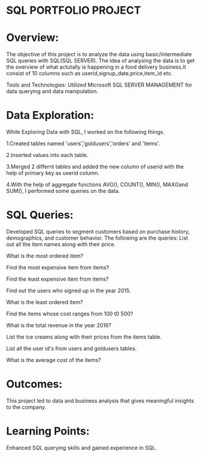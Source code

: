 
# SQL PORTFOLIO PROJECT

# Overview:
The objective of this project is to analyze the data using basic/intermediate SQL queries with SQL(SQL SERVER). The idea of analysing the data is to get the overview of what actutally is happening in a food delivery business.It consist of 10 columns such as userid,signup_date,price,item_id etc.

Tools and Technologies: Utilized Microsoft SQL SERVER MANAGEMENT for data querying and data manipulation.

# Data Exploration:
While Exploring Data with SQL, I worked on the following things.

1.Created tables named 'users','goldusers','orders' and 'items'.

2.Inserted values into each table.

3.Merged 2 differnt tables and added the new column of userid with the help of primary key as userid column.

4.With the help of aggregate functions AVG(), COUNT(), MIN(), MAX()and SUM(), I performed some queries on the data.

# SQL Queries: 
Developed SQL queries to segment customers based on purchase history, demographics, and customer behavior.
The following are the queries:
List out all the item names along with their price.

What is the most ordered item?

Find the most expensive item from items?

Find the least expensive item from items?

Find out the users who signed up in the year 2015.

What is the least ordered item?

Find the items whose cost ranges from 100 t0 500?

What is the total revenue in the year 2016?

List the ice creams along with their prices from the items table.

List all the user id's from users and goldusers tables.

What is the average cost of the items?

# Outcomes: 
This project led to data and business analysis that gives meaningful insights to the company.

# Learning Points: 
Enhanced SQL querying skills and gained experience in SQL.

